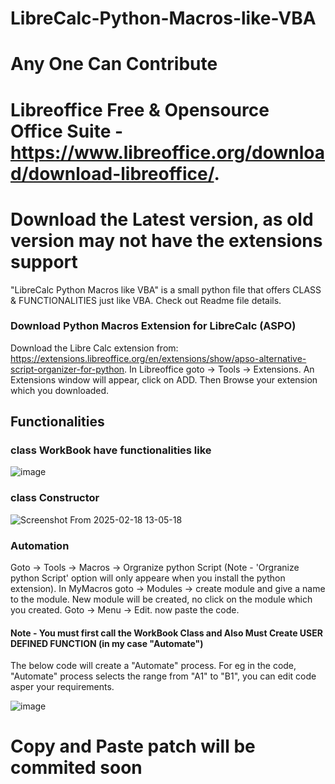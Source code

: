 # LibreCalc-Python-Macros-like-VBA
# Any One Can Contribute

# Libreoffice Free & Opensource Office Suite - https://www.libreoffice.org/download/download-libreoffice/.
# Download the Latest version, as old version may not have the extensions support

"LibreCalc Python Macros like VBA" is a small python file that offers CLASS &amp; FUNCTIONALITIES just like VBA. Check out Readme file details. 


### Download Python Macros Extension for LibreCalc (ASPO)

Download the Libre Calc extension from: https://extensions.libreoffice.org/en/extensions/show/apso-alternative-script-organizer-for-python.
In Libreoffice goto -> Tools -> Extensions.
An Extensions window will appear, click on ADD.
Then Browse your extension which you downloaded.


## Functionalities

### class WorkBook have functionalities like
![image](https://github.com/user-attachments/assets/91107ab3-05be-4519-9bc4-4a2d6126e223)




### class Constructor
![Screenshot From 2025-02-18 13-05-18](https://github.com/user-attachments/assets/0428de98-e27d-4ae4-aed2-18e5ee579ca0)



### Automation

Goto -> Tools -> Macros -> Orgranize python Script (Note - 'Orgranize python Script' option will only appeare when you install the python extension).
In MyMacros goto -> Modules -> create module and give a name to the module.
New module will be created, no click on the module which you created.
Goto -> Menu -> Edit.
now paste the code.



#### Note - You must first call the WorkBook Class and Also Must Create USER DEFINED FUNCTION (in my case "Automate")
The below code will create a "Automate" process. For eg in the code, "Automate" process selects the range from "A1" to "B1", you can edit code asper your requirements.

![image](https://github.com/user-attachments/assets/f618b967-a473-4dde-b326-86b288c8dcad)



# Copy and Paste patch will be commited soon
